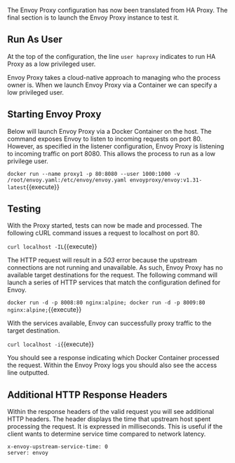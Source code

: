 The Envoy Proxy configuration has now been translated from HA Proxy. The final section is to launch the Envoy Proxy instance to test it.

## Run As User

At the top of the configuration, the line `user haproxy` indicates to run HA Proxy as a low privileged user.

Envoy Proxy takes a cloud-native approach to managing who the process owner is. When we launch Envoy Proxy via a Container we can specify a low privileged user.

## Starting Envoy Proxy

Below will launch Envoy Proxy via a Docker Container on the host. The command exposes Envoy to listen to incoming requests on port 80. However, as specified in the listener configuration, Envoy Proxy is listening to incoming traffic on port 8080. This allows the process to run as a low privilege user.

`docker run --name proxy1 -p 80:8080 --user 1000:1000 -v /root/envoy.yaml:/etc/envoy/envoy.yaml envoyproxy/envoy:v1.31-latest`{{execute}}

## Testing

With the Proxy started, tests can now be made and processed. The following cURL command issues a request to localhost on port 80.

`curl localhost -IL`{{execute}}

The HTTP request will result in a _503_ error because the upstream connections are not running and unavailable. As such, Envoy Proxy has no available target destinations for the request. The following command will launch a series of HTTP services that match the configuration defined for Envoy.

`docker run -d -p 8008:80 nginx:alpine; docker run -d -p 8009:80 nginx:alpine;`{{execute}}

With the services available, Envoy can successfully proxy traffic to the target destination.

`curl localhost -i`{{execute}}

You should see a response indicating which Docker Container processed the request. Within the Envoy Proxy logs you should also see the access line outputted.

## Additional HTTP Response Headers

Within the response headers of the valid request you will see additional HTTP headers. The header displays the time that upstream host spent processing the request. It is expressed in milliseconds. This is useful if the client wants to determine service time compared to network latency.

```
x-envoy-upstream-service-time: 0
server: envoy
```
